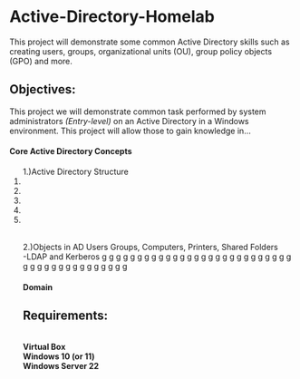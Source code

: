 # Active-Directory-Homelab
This project will demonstrate some common Active Directory skills such as creating users, groups, organizational units (OU), group policy objects (GPO) and more.

<h2>Objectives:</h2>
This project we will demonstrate common task performed by system administrators <i>(Entry-level)</i> on an Active Directory in a Windows environment. This project will allow those to gain knowledge in...
<h4>Core Active Directory Concepts</h4>
  <ol>1.)Active Directory Structure
    <li><a name="Domain"></a></li>
    <li></li>
    <li></li>
    <li></li>
    <li></li>
  <ol></ol>
  
  </br>2.)Objects in AD 
    Users 
    Groups, 
    Computers, 
    Printers, 
    Shared Folders
  </br>-LDAP and Kerberos
  g
  g
  g
  g
  g
  g
  g
  g
  g
  g
  g
  g
  g
  g
  g
  g
  g
  g
  g
  g
  g
  g
  g
  g
  g
  g
  g
  g
  g
  g
  g
  g
  g
  g
  g
  g
  g
  g
  g
  g
  g
  g
<h4 id="Domain"> Domain</h4>




<h2>Requirements:</h2>
</br><b>Virtual Box</b>
</br><b>Windows 10 (or 11)</b>
</br><b>Windows Server 22</b>


